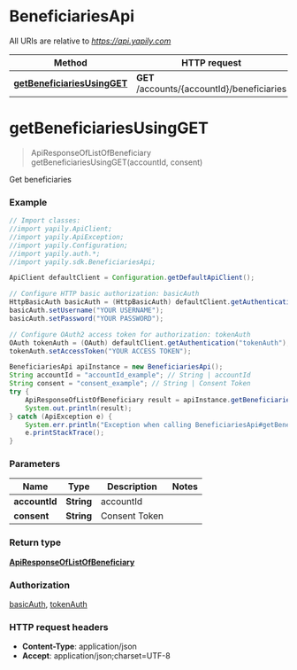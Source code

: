 # BeneficiariesApi

All URIs are relative to *https://api.yapily.com*

Method | HTTP request | Description
------------- | ------------- | -------------
[**getBeneficiariesUsingGET**](BeneficiariesApi.md#getBeneficiariesUsingGET) | **GET** /accounts/{accountId}/beneficiaries | Get beneficiaries


<a name="getBeneficiariesUsingGET"></a>
# **getBeneficiariesUsingGET**
> ApiResponseOfListOfBeneficiary getBeneficiariesUsingGET(accountId, consent)

Get beneficiaries

### Example
```java
// Import classes:
//import yapily.ApiClient;
//import yapily.ApiException;
//import yapily.Configuration;
//import yapily.auth.*;
//import yapily.sdk.BeneficiariesApi;

ApiClient defaultClient = Configuration.getDefaultApiClient();

// Configure HTTP basic authorization: basicAuth
HttpBasicAuth basicAuth = (HttpBasicAuth) defaultClient.getAuthentication("basicAuth");
basicAuth.setUsername("YOUR USERNAME");
basicAuth.setPassword("YOUR PASSWORD");

// Configure OAuth2 access token for authorization: tokenAuth
OAuth tokenAuth = (OAuth) defaultClient.getAuthentication("tokenAuth");
tokenAuth.setAccessToken("YOUR ACCESS TOKEN");

BeneficiariesApi apiInstance = new BeneficiariesApi();
String accountId = "accountId_example"; // String | accountId
String consent = "consent_example"; // String | Consent Token
try {
    ApiResponseOfListOfBeneficiary result = apiInstance.getBeneficiariesUsingGET(accountId, consent);
    System.out.println(result);
} catch (ApiException e) {
    System.err.println("Exception when calling BeneficiariesApi#getBeneficiariesUsingGET");
    e.printStackTrace();
}
```

### Parameters

Name | Type | Description  | Notes
------------- | ------------- | ------------- | -------------
 **accountId** | **String**| accountId |
 **consent** | **String**| Consent Token |

### Return type

[**ApiResponseOfListOfBeneficiary**](ApiResponseOfListOfBeneficiary.md)

### Authorization

[basicAuth](../README.md#basicAuth), [tokenAuth](../README.md#tokenAuth)

### HTTP request headers

 - **Content-Type**: application/json
 - **Accept**: application/json;charset=UTF-8

